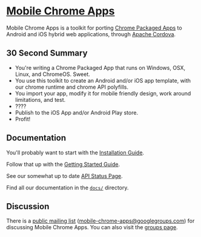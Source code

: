 # [Mobile Chrome Apps](//github.com/MobileChromeApps/mobile-chrome-apps)

Mobile Chrome Apps is a toolkit for porting [Chrome Packaged Apps](http://developer.chrome.com/apps) to Android and iOS hybrid web applications, through [Apache Cordova](http://cordova.apache.org/).

## 30 Second Summary

* You're writing a Chrome Packaged App that runs on Windows, OSX, Linux, and ChromeOS.  Sweet.
* You use this toolkit to create an Android and/or iOS app template, with our chrome runtime and chrome API polyfills.
* You import your app, modify it for mobile friendly design, work around limitations, and test.
* ????
* Publish to the iOS App and/or Android Play store.
* Profit!

## Documentation

You'll probably want to start with the [Installation Guide](docs/Installation.md).

Follow that up with the [Getting Started Guide](docs/GettingStarted.md).

See our somewhat up to date [API Status Page](docs/APIStatus.md).

Find all our documentation in the [`docs/`](docs/) directory.


## Discussion

There is a [public mailing list](mobile-chrome-apps@googlegroups.com) (mobile-chrome-apps@googlegroups.com) for discussing Mobile Chrome Apps.  You can also visit the [groups page](//groups.google.com/forum/?fromgroups#!forum/mobile-chrome-apps).